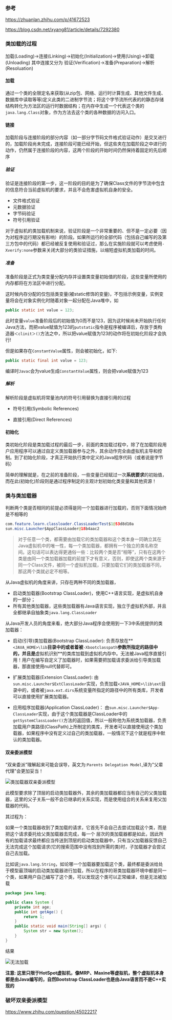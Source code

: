 ### 参考
https://zhuanlan.zhihu.com/p/41672523

https://blog.csdn.net/xyang81/article/details/7292380







### 类加载的过程
加载(Loading)->连接(Linking)->初始化(Initialization)->使用(Using)->卸载(Unloading)
其中连接又分为 验证(Verification)->准备(Preparation)->解析(Resoluation)





#### 加载

通过一个类的全限定名来获取(从zip包、网络、运行时计算生成、其他文件生成、数据库中读取等等)定义此类的二进制字节流；将这个字节流所代表的的静态存储结构转化为方法区的运行时数据结构；在内存中生成一个代表这个类的`java.lang.Class`对象，作为方法去这个类的各种数据的访问入口。

#### 链接

加载阶段与连接阶段的部分内容（如一部分字节码文件格式验证动作）是交叉进行的，加载阶段尚未完成，连接阶段可能已经开始，但这些夹在加载阶段之中进行的动作，仍然属于连接阶段的内容，这两个阶段的开始时间仍然保持着固定的先后顺序

##### 验证

验证是连接阶段的第一步，这一阶段的目的是为了确保Class文件的字节流中包含的信息符合当前虚拟机的要求，并且不会危害虚拟机自身的安全。

- 文件格式验证
- 元数据验证
- 字节码验证
- 符号引用验证

对于虚拟机的类加载机制来说，验证阶段是一个非常重要的、但不是一定必要（因为对程序运行期没有影响）的阶段。如果所运行的全部代码（包括自己编写的及第三方包中的代码）都已经被反复使用和验证过，那么在实施阶段就可以考虑使用`-Xverify:none`参数来关闭大部分的类验证措施，以缩短虚拟机类加载的时间。



##### 准备

准备阶段是正式为类变量分配内存并设置类变量初始值的阶段，这些变量所使用的内存都将在方法区中进行分配。

这时候内存分配的仅包括类变量(被static修饰的变量)，不包括示例变量，实例变量将会在对象实例化时随着对象一起分配在Java堆中，如

```java
public static int value = 123;
```

此时变量`value`准备阶段后的初始值为0而不是123，因为这时候尚未开始执行任何Java方法，而把value赋值为123的`putstatic`指令是程序被编译后，存放于类构造器`＜clinit＞()`方法之中，所以把value赋值为123的动作将在初始化阶段才会执行!

但是如果存在`ConstantValue`属性，则会被初始化，如下:

```java
public static final int value = 123;
```

编译时`Javac`会为value生成`ConstantValue`属性，则会把value赋值为123



##### 解析

解析阶段是虚拟机将常量池内的符号引用替换为直接引用的过程

- 符号引用(Symbolic References)

- 直接引用(Direct References)



#### 初始化

类初始化阶段是类加载过程的最后一步，前面的类加载过程中，除了在加载阶段用户应用程序可以通过自定义类加载器参与之外，其余动作完全由虚拟机主导和控制。到了初始化阶段，才真正开始执行类中定义的Java程序代码（或者说是字节码）

简单的理解就是，在之前的准备阶段，一些变量已经赋过一次**系统要求**的初始值，而在此(初始化)阶段则是通过程序制定的主观计划初始化类变量和其他资源！

### 类与类加载器

判断两个类是否相同的前提必须得是同一个加载器进行加载的，否则下面情况始终是不相等的

```java
com.feature.learn.classloader.ClassLoaderTest$1@53d8d10a
sun.misc.Launcher$AppClassLoader@18b4aac2
```

> 对于任意一个类，都需要由加载它的类加载器和这个类本身一同确立其在Java虚拟机中的唯一性，每一个类加载器，都拥有一个独立的类名称空间。这句话可以表达得更通俗一些：比较两个类是否“相等”，只有在这两个类是由同一个类加载器加载的前提下才有意义，否则，即使这两个类来源于同一个Class文件，被同一个虚拟机加载，只要加载它们的类加载器不同，那这两个类就必定不相等。



从Java虚拟机的角度来讲，只存在两种不同的类加载器，

- 启动类加载器(Bootstrap ClassLoader)，使用C++语言实现，是虚拟机自身的一部分；
- 所有其他类加载器，这些类加载器有Java语言实现，独立于虚拟机外部，并且全都继承自抽象类`java.lang.ClassLoader`

从Java开发人员的角度来看，绝大部分Java程序会使用到一下3中系统提供的类加载器：

- 启动(引导)类加载器(Bootstrap ClassLoader): 负责存放在**`<JAVA_HOME>\lib`**目录中的或者着被**`-Xbootclasspath`**参数所指定的路径中的，并且是**虚拟机识别**的类库加载到虚拟机内存中。无法被Java程序直接引用！用户在编写自定义了加载器时，如果需要把加载请求委派给引导类加载器，那直接使用null代替即可。

- 扩展类加载器(Extension ClassLoader): 由`sun.misc.Launcher$ExtClassLoader`实现，负责加载`<JAVA_HOME>\lib\ext`目录中的，或者被`java.ext.dirs`系统变量所指定的路径中的所有类库，开发者可以直接使用扩展类加载器。
- 应用程序加载器(Application ClassLoader)： 由`sun.misc.Launcher$App-ClassLoader`实现，由于这个类加载器是ClassLoader中的`getSystemClassLoader()`方法的返回值，所以一般称他为系统类加载器，负责加载用户类路径(ClassPath)上所制定的类库，开发者可以直接使用这个类加载器，如果程序中没有定义过自己的类加载器，一般情况下这个就是程序中默认的类加载器。



#### 双亲委派模型

“双亲委派”理解起来可能会误导，英文为:`Parents Delegation Model`,译为"父辈代理"会更加妥当！

![类加载器双亲委派模型](http://cdn.wangxc.club/image/20191008/gxd0PfVxhToM.png?imageslim)

此模型要求除了顶层的启动类加载器外，其余的类加载器都应当有自己的父类加载器，这里的父子关系一般不会已继承的关系实现，而是使用组合的关系来复用父加载器的代码。

其过程为：

如果一个类加载器收到了类加载的请求，它首先不会自己去尝试加载这个类，而是把这个请求委托给父类加载器去完成，每一个 层次的类加载器都是如此，因此所有的加载请求最终都应当传送到顶层的启动类加载器中，只有当父加载器反馈自己无法完成这个加载请求(它的搜索范围中没有找到所需的类)时，子加载器才会尝试自己去加载。

比如说`java.lang.String`，如论哪一个加载器要加载这个类，最终都是委派给处于模型最顶端的启动类加载器进行加载，所以在程序的哥类加载器环境中都是同一个类，如果用户自己编写了这个类，可以发现这个类可以正常编译，但是无法被加载

```java
package java.lang;

public class System {
    private int age;
    public int getAge() {
        return 1;
    }
    public static void main(String[] args) {
        System str = new System();
    }
}
```

结果

![无法加载](http://cdn.wangxc.club/image/20191008/fHIstVvApWa7.png?imageslim)

**注意: 这里只限于HotSpot虚拟机，像MRP、Maxine等虚拟机，整个虚拟机本身都是由Java编写的，自然Bootstrap ClassLoader也是由Java语言而不是C++实现的**



### 破坏双亲委派模型

https://www.zhihu.com/question/45022217